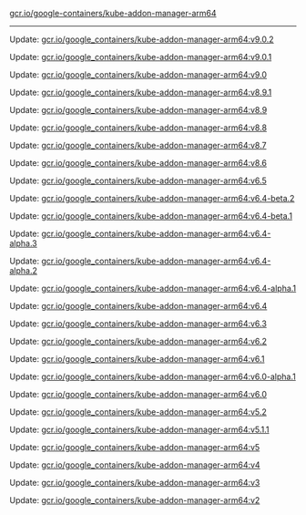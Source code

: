 [gcr.io/google-containers/kube-addon-manager-arm64](https://hub.docker.com/r/cruse/kube-addon-manager-arm64/tags/) 

----
Update: [gcr.io/google_containers/kube-addon-manager-arm64:v9.0.2](https://hub.docker.com/r/cruse/kube-addon-manager-arm64/tags/)

Update: [gcr.io/google_containers/kube-addon-manager-arm64:v9.0.1](https://hub.docker.com/r/cruse/kube-addon-manager-arm64/tags/)

Update: [gcr.io/google_containers/kube-addon-manager-arm64:v9.0](https://hub.docker.com/r/cruse/kube-addon-manager-arm64/tags/)

Update: [gcr.io/google_containers/kube-addon-manager-arm64:v8.9.1](https://hub.docker.com/r/cruse/kube-addon-manager-arm64/tags/)

Update: [gcr.io/google_containers/kube-addon-manager-arm64:v8.9](https://hub.docker.com/r/cruse/kube-addon-manager-arm64/tags/)

Update: [gcr.io/google_containers/kube-addon-manager-arm64:v8.8](https://hub.docker.com/r/cruse/kube-addon-manager-arm64/tags/)

Update: [gcr.io/google_containers/kube-addon-manager-arm64:v8.7](https://hub.docker.com/r/cruse/kube-addon-manager-arm64/tags/)

Update: [gcr.io/google_containers/kube-addon-manager-arm64:v8.6](https://hub.docker.com/r/cruse/kube-addon-manager-arm64/tags/)

Update: [gcr.io/google_containers/kube-addon-manager-arm64:v6.5](https://hub.docker.com/r/cruse/kube-addon-manager-arm64/tags/)

Update: [gcr.io/google_containers/kube-addon-manager-arm64:v6.4-beta.2](https://hub.docker.com/r/cruse/kube-addon-manager-arm64/tags/)

Update: [gcr.io/google_containers/kube-addon-manager-arm64:v6.4-beta.1](https://hub.docker.com/r/cruse/kube-addon-manager-arm64/tags/)

Update: [gcr.io/google_containers/kube-addon-manager-arm64:v6.4-alpha.3](https://hub.docker.com/r/cruse/kube-addon-manager-arm64/tags/)

Update: [gcr.io/google_containers/kube-addon-manager-arm64:v6.4-alpha.2](https://hub.docker.com/r/cruse/kube-addon-manager-arm64/tags/)

Update: [gcr.io/google_containers/kube-addon-manager-arm64:v6.4-alpha.1](https://hub.docker.com/r/cruse/kube-addon-manager-arm64/tags/)

Update: [gcr.io/google_containers/kube-addon-manager-arm64:v6.4](https://hub.docker.com/r/cruse/kube-addon-manager-arm64/tags/)

Update: [gcr.io/google_containers/kube-addon-manager-arm64:v6.3](https://hub.docker.com/r/cruse/kube-addon-manager-arm64/tags/)

Update: [gcr.io/google_containers/kube-addon-manager-arm64:v6.2](https://hub.docker.com/r/cruse/kube-addon-manager-arm64/tags/)

Update: [gcr.io/google_containers/kube-addon-manager-arm64:v6.1](https://hub.docker.com/r/cruse/kube-addon-manager-arm64/tags/)

Update: [gcr.io/google_containers/kube-addon-manager-arm64:v6.0-alpha.1](https://hub.docker.com/r/cruse/kube-addon-manager-arm64/tags/)

Update: [gcr.io/google_containers/kube-addon-manager-arm64:v6.0](https://hub.docker.com/r/cruse/kube-addon-manager-arm64/tags/)

Update: [gcr.io/google_containers/kube-addon-manager-arm64:v5.2](https://hub.docker.com/r/cruse/kube-addon-manager-arm64/tags/)

Update: [gcr.io/google_containers/kube-addon-manager-arm64:v5.1.1](https://hub.docker.com/r/cruse/kube-addon-manager-arm64/tags/)

Update: [gcr.io/google_containers/kube-addon-manager-arm64:v5](https://hub.docker.com/r/cruse/kube-addon-manager-arm64/tags/)

Update: [gcr.io/google_containers/kube-addon-manager-arm64:v4](https://hub.docker.com/r/cruse/kube-addon-manager-arm64/tags/)

Update: [gcr.io/google_containers/kube-addon-manager-arm64:v3](https://hub.docker.com/r/cruse/kube-addon-manager-arm64/tags/)

Update: [gcr.io/google_containers/kube-addon-manager-arm64:v2](https://hub.docker.com/r/cruse/kube-addon-manager-arm64/tags/)

